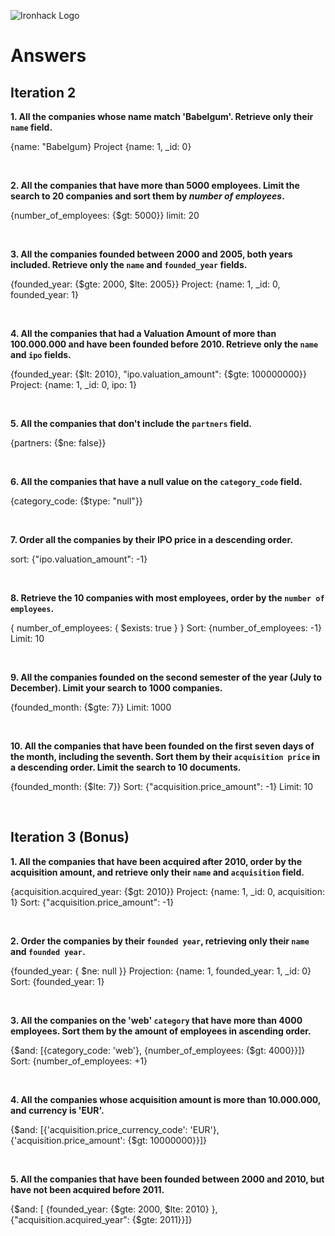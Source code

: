 ![Ironhack Logo](https://i.imgur.com/1QgrNNw.png)

# Answers

## Iteration 2

**1. All the companies whose name match 'Babelgum'. Retrieve only their `name` field.**

<!-- Your Query Goes Here -->

{name: "Babelgum}
Project {name: 1, _id: 0}

<br>

**2. All the companies that have more than 5000 employees. Limit the search to 20 companies and sort them by *number of employees*.**

<!-- Your Query Goes Here -->
{number_of_employees: {$gt: 5000}}
limit: 20

<br>

**3. All the companies founded between 2000 and 2005, both years included. Retrieve only the `name` and `founded_year` fields.**

<!-- Your Query Goes Here -->
{founded_year: {$gte: 2000, $lte: 2005}}
Project: {name: 1, _id: 0, founded_year: 1}

<br>

**4. All the companies that had a Valuation Amount of more than 100.000.000 and have been founded before 2010. Retrieve only the `name` and `ipo` fields.**

<!-- Your Query Goes Here -->

{founded_year: {$lt: 2010}, "ipo.valuation_amount": {$gte: 100000000}}
Project: {name: 1, _id: 0, ipo: 1}

<br>

**5. All the companies that don't include the `partners` field.**

<!-- Your Query Goes Here -->

{partners: {$ne: false}}

<br>

**6. All the companies that have a null value on the `category_code` field.**

<!-- Your Query Goes Here -->

{category_code: {$type: "null"}}

<br>

**7. Order all the companies by their IPO price in a descending order.**

<!-- Your Query Goes Here -->

sort: {"ipo.valuation_amount": -1}

<br>

**8. Retrieve the 10 companies with most employees, order by the `number of employees`.**

<!-- Your Query Goes Here -->

{ number_of_employees: { $exists: true } }
Sort: {number_of_employees: -1}
Limit: 10

<br>

**9. All the companies founded on the second semester of the year (July to December). Limit your search to 1000 companies.**

<!-- Your Query Goes Here -->
{founded_month: {$gte: 7}}
Limit: 1000

<br>

**10. All the companies that have been founded on the first seven days of the month, including the seventh. Sort them by their `acquisition price` in a descending order. Limit the search to 10 documents.**

<!-- Your Query Goes Here -->


{founded_month: {$lte: 7}}
Sort: {"acquisition.price_amount": -1}
Limit: 10

<br>

## Iteration 3 (Bonus)

**1. All the companies that have been acquired after 2010, order by the acquisition amount, and retrieve only their `name` and `acquisition` field.**


<!-- Your Query Goes Here -->
{acquisition.acquired_year: {$gt: 2010}}
Project: {name: 1, _id: 0, acquisition: 1}
Sort: {"acquisition.price_amount": -1}

<br>

**2. Order the companies by their `founded year`, retrieving only their `name` and `founded year`.**

<!-- Your Query Goes Here -->

{founded_year: { $ne: null }}
Projection: {name: 1, founded_year: 1, _id: 0}
Sort: {founded_year: 1}


<br>

**3. All the companies on the 'web' `category` that have more than 4000 employees. Sort them by the amount of employees in ascending order.**

{$and: [{category_code: 'web'}, {number_of_employees: {$gt: 4000}}]}
Sort: {number_of_employees: +1}

<!-- Your Query Goes Here -->

<br>

**4. All the companies whose acquisition amount is more than 10.000.000, and currency is 'EUR'.**


<!-- Your Query Goes Here -->
{$and: [{'acquisition.price_currency_code': 'EUR'}, {'acquisition.price_amount': {$gt: 10000000}}]}

<br>

**5. All the companies that have been founded between 2000 and 2010, but have not been acquired before 2011.**

<!-- Your Query Goes Here -->

{$and: [ {founded_year: {$gte: 2000, $lte: 2010} }, {"acquisition.acquired_year": {$gte: 2011}}]}

<br>
